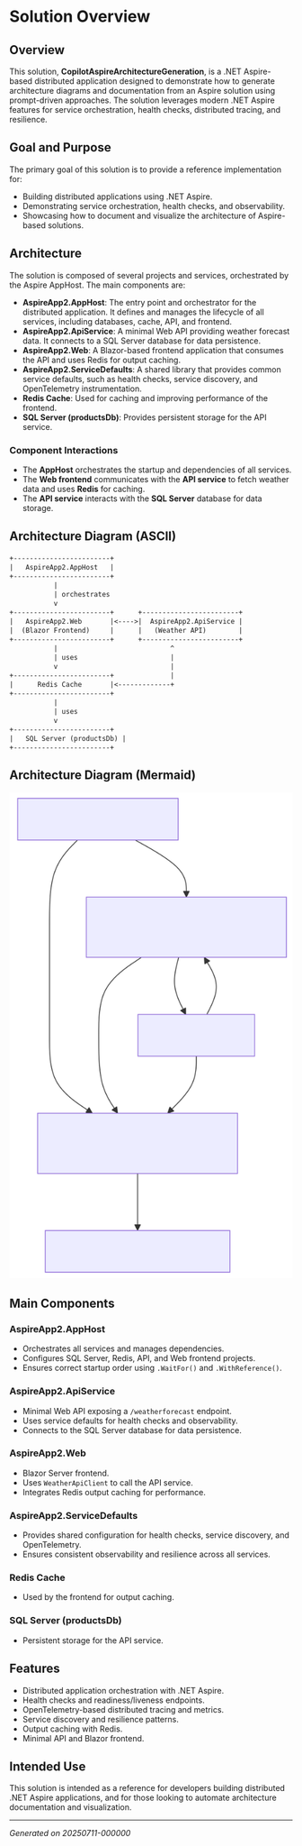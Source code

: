 # Solution Overview

## Overview

This solution, **CopilotAspireArchitectureGeneration**, is a .NET Aspire-based distributed application designed to demonstrate how to generate architecture diagrams and documentation from an Aspire solution using prompt-driven approaches. The solution leverages modern .NET Aspire features for service orchestration, health checks, distributed tracing, and resilience.

## Goal and Purpose

The primary goal of this solution is to provide a reference implementation for:
- Building distributed applications using .NET Aspire.
- Demonstrating service orchestration, health checks, and observability.
- Showcasing how to document and visualize the architecture of Aspire-based solutions.

## Architecture

The solution is composed of several projects and services, orchestrated by the Aspire AppHost. The main components are:

- **AspireApp2.AppHost**: The entry point and orchestrator for the distributed application. It defines and manages the lifecycle of all services, including databases, cache, API, and frontend.
- **AspireApp2.ApiService**: A minimal Web API providing weather forecast data. It connects to a SQL Server database for data persistence.
- **AspireApp2.Web**: A Blazor-based frontend application that consumes the API and uses Redis for output caching.
- **AspireApp2.ServiceDefaults**: A shared library that provides common service defaults, such as health checks, service discovery, and OpenTelemetry instrumentation.
- **Redis Cache**: Used for caching and improving performance of the frontend.
- **SQL Server (productsDb)**: Provides persistent storage for the API service.

### Component Interactions

- The **AppHost** orchestrates the startup and dependencies of all services.
- The **Web frontend** communicates with the **API service** to fetch weather data and uses **Redis** for caching.
- The **API service** interacts with the **SQL Server** database for data storage.

## Architecture Diagram (ASCII)

```
+------------------------+
|   AspireApp2.AppHost   |
+------------------------+
           |
           | orchestrates
           v
+------------------------+      +------------------------+
|   AspireApp2.Web       |<---->|  AspireApp2.ApiService |
|  (Blazor Frontend)     |      |   (Weather API)        |
+------------------------+      +------------------------+
           |                            ^
           | uses                       |
           v                            |
+------------------------+              |
|      Redis Cache       |<-------------+
+------------------------+
           |
           | uses
           v
+------------------------+
|   SQL Server (productsDb) |
+------------------------+
```

## Architecture Diagram (Mermaid)

![Architecture Diagram](SolutionOverview-complete-mermaid.svg)

## Main Components

### AspireApp2.AppHost
- Orchestrates all services and manages dependencies.
- Configures SQL Server, Redis, API, and Web frontend projects.
- Ensures correct startup order using `.WaitFor()` and `.WithReference()`.

### AspireApp2.ApiService
- Minimal Web API exposing a `/weatherforecast` endpoint.
- Uses service defaults for health checks and observability.
- Connects to the SQL Server database for data persistence.

### AspireApp2.Web
- Blazor Server frontend.
- Uses `WeatherApiClient` to call the API service.
- Integrates Redis output caching for performance.

### AspireApp2.ServiceDefaults
- Provides shared configuration for health checks, service discovery, and OpenTelemetry.
- Ensures consistent observability and resilience across all services.

### Redis Cache
- Used by the frontend for output caching.

### SQL Server (productsDb)
- Persistent storage for the API service.

## Features
- Distributed application orchestration with .NET Aspire.
- Health checks and readiness/liveness endpoints.
- OpenTelemetry-based distributed tracing and metrics.
- Service discovery and resilience patterns.
- Output caching with Redis.
- Minimal API and Blazor frontend.

## Intended Use
This solution is intended as a reference for developers building distributed .NET Aspire applications, and for those looking to automate architecture documentation and visualization.

---

*Generated on 20250711-000000*
